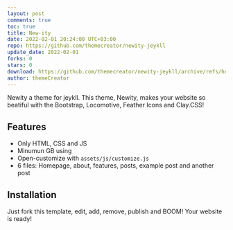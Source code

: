 ```yaml
---
layout: post
comments: true
toc: true
title: New-ity
date: 2022-02-01 20:24:00 UTC+03:00
repo: https://github.com/themecreator/newity-jeykll
update_date: 2022-02-01
forks: 0
stars: 0
download: https://github.com/themecreator/newity-jeykll/archive/refs/heads/main.zip
author: themeCreator
---
```


Newity a theme for jeykll. This theme, Newity, makes your website so beatiful with the Bootstrap, Locomotive, Feather Icons and Clay.CSS!

## Features

* Only HTML, CSS and JS
* Minumun GB using
* Open-customize with `assets/js/customize.js`
* 6 files: Homepage, about, features, posts, example post and another post

## Installation

Just fork this template, edit, add, remove, publish and BOOM! Your website is ready!
